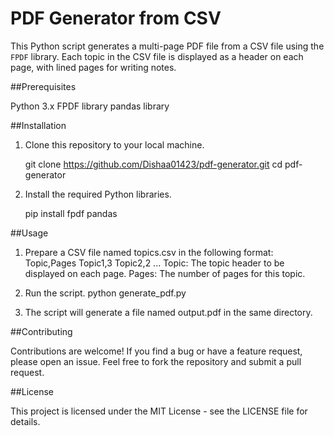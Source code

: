 # PDF Generator from CSV

This Python script generates a multi-page PDF file from a CSV file using the `FPDF` library. Each topic in the CSV file is displayed as a header on each page, with lined pages for writing notes. 

##Prerequisites

Python 3.x
FPDF library
pandas library

##Installation

1. Clone this repository to your local machine.

   git clone https://github.com/Dishaa01423/pdf-generator.git
   cd pdf-generator
   
3. Install the required Python libraries.

   pip install fpdf pandas
   
##Usage

1. Prepare a CSV file named topics.csv in the following format:
    Topic,Pages
    Topic1,3
    Topic2,2
    ...
    Topic: The topic header to be displayed on each page.
    Pages: The number of pages for this topic.
   
2. Run the script.
    python generate_pdf.py
   
4. The script will generate a file named output.pdf in the same directory.

##Contributing

Contributions are welcome! If you find a bug or have a feature request, please open an issue. Feel free to fork the repository and submit a pull request.

##License

This project is licensed under the MIT License - see the LICENSE file for details.
